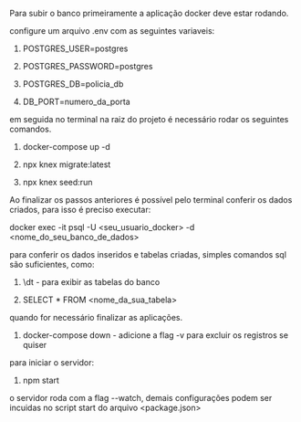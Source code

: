 Para subir o banco primeiramente a aplicação docker deve estar rodando.

configure um arquivo .env com as seguintes variaveis:

  1. POSTGRES_USER=postgres
  
  2. POSTGRES_PASSWORD=postgres
  
  3. POSTGRES_DB=policia_db
  
  4. DB_PORT=numero_da_porta

em seguida no terminal na raiz do projeto é necessário rodar os seguintes comandos.

  1. docker-compose up -d

  2. npx knex migrate:latest

  3. npx knex seed:run

Ao finalizar os passos anteriores é possível pelo terminal conferir os dados criados, para isso é preciso executar:

docker exec -it <nome-do-container> psql -U <seu_usuario_docker> -d <nome_do_seu_banco_de_dados>

para conferir os dados inseridos e tabelas criadas, simples comandos sql são suficientes, como:

  1. \dt - para exibir as tabelas do banco

  2. SELECT * FROM <nome_da_sua_tabela>

quando for necessário finalizar as aplicações.

  1. docker-compose down - adicione a flag -v para excluir os registros se quiser

para iniciar o servidor:

  1. npm start

o servidor roda com a flag --watch, demais configurações podem ser incuidas no script start do arquivo <package.json>
  